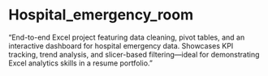 # Hospital_emergency_room
“End-to-end Excel project featuring data cleaning, pivot tables, and an interactive dashboard for hospital emergency data. Showcases KPI tracking, trend analysis, and slicer-based filtering—ideal for demonstrating Excel analytics skills in a resume portfolio.”
